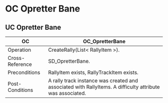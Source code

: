 # OC Opretter Bane
## UC Opretter Bane
|OC|OC_OpretterBane
|----|----|
|Operation|CreateRally(List< RallyItem >).
Cross-Reference| SD_OpretterBane.
Preconditions| RallyItem exists, RallyTrackItem exists.
Post-Conditions| A rally track instance was created and associated with RallyItems. A difficulty attribute was associated. 